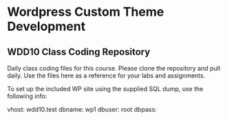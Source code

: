 # Wordpress Custom Theme Development

## WDD10 Class Coding Repository

Daily class coding files for this course.  Please clone the repository and pull daily.  Use the files here as a reference for your labs and assignments.

To set up the included WP site using the supplied SQL dump, use the following info:

vhost:  wdd10.test
dbname:  wp1
dbuser: root
dbpass: 





